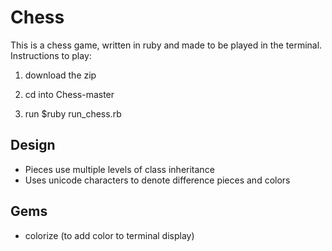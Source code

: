 # Chess

This is a chess game, written in ruby and made to be played in the terminal.
Instructions to play:

1. download the zip

2. cd into Chess-master

3. run $ruby run_chess.rb



## Design
  * Pieces use multiple levels of class inheritance
  * Uses unicode characters to denote difference pieces and colors


## Gems
  * colorize (to add color to terminal display)

